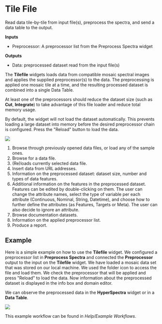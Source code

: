 Tile File
=========

Read data tile-by-tile from input file(s), preprocess the spectra, and send a data table to the output.

**Inputs**

 - Preprocessor: A preprocessor list from the Preprocess Spectra widget

**Outputs**

 - Data: preprocessed dataset read from the input file(s)

The **Tilefile** widgets loads data from compatible mosaic spectral images and applies the supplied
preprocessor(s) to the data. The preprocessing is applied one mosaic tile at a time, and the resulting
processed dataset is combined into a single Data Table.

At least one of the preprocessors should reduce the dataset size (such as **Cut**, **Integrate**) to take
advantage of this file loader and reduce total memory usage.

By default, the widget will not load the dataset automatically. This prevents loading a large dataset into
memory before the desired preprocessor chain is configured. Press the "Reload" button to load the data.

![](images/Tilefile-stamped.png)

1. Browse through previously opened data files, or load any of the sample ones.
2. Browse for a data file.
3. (Re)loads currently selected data file.
4. Insert data from URL addresses.
5. Information on the preprocessed dataset: dataset size, number and types of data features.
6. Additional information on the features in the preprocessed dataset. Features can be edited by double-clicking on them. The user can change the attribute names, select the type of variable per each attribute (Continuous, Nominal, String, Datetime), and choose how to further define the attributes (as Features, Targets or Meta). The user can also decide to ignore an attribute.
7. Browse documentation datasets.
8. Information on the applied preprocessor list.
9. Produce a report.

Example
-------

Here is a simple example on how to use the **Tilefile** widget. We configured a preprocessor list in
**Preprocess Spectra** and connected the **Preprocessor** output to the input on the **Tilefile** widget.
We have loaded a mosaic data set that was stored on our local machine. We used the folder icon to access
the file and load them. We check the preprocessor that will be applied and press "Reload" to load the data.
Now information about the preprocessed dataset is displayed in the info box and domain editor.

We can observe the preprocessed data in the **HyperSpectra** widget or in a **Data Table**.

![](images/Tilefile-Example.png)

This example workflow can be found in *Help/Example Workflows*.